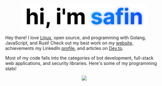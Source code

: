 <p align="center">
  <img src="./assets/intro.svg" width="400px" />
</p>

Hey there! I love [Linux](https://github.com/safinsingh/dots), open source, and programming with Golang, JavaScript, and Rust! Check out my best work on my [website](https://safin.dev), achievements my LinkedIn [profile](https://www.linkedin.com/in/safinsingh), and articles on [Dev.to](https://dev.to/safinsingh).

Most of my code falls into the categories of bot development, full-stack web applications, and security libraries. Here's some of my programming stats!

<p align="center">
  <img src="https://github-readme-stats.vercel.app/api?username=safinsingh&show_icons=true&count_private=true&hide_title=true&show_owner=true&hide_border=true&include_all_commits=true&icon_color=0762FF&text_color=000000&title_color=0762FF" />
</p>
